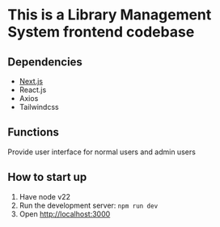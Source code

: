 # This is a Library Management System frontend codebase

## Dependencies

- [Next.js](https://nextjs.org)
- React.js
- Axios
- Tailwindcss

## Functions

Provide user interface for normal users and admin users

## How to start up

1. Have node v22
2. Run the development server: ```npm run dev```
3. Open [http://localhost:3000](http://localhost:3000) 
